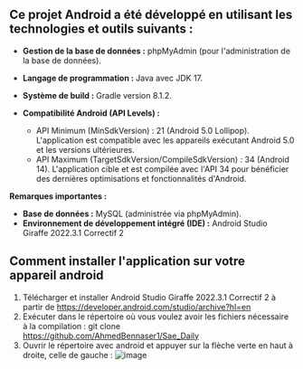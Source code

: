 ## Ce projet Android a été développé en utilisant les technologies et outils suivants :

*   **Gestion de la base de données :** phpMyAdmin (pour l'administration de la base de données).

*   **Langage de programmation :** Java avec JDK 17.

*   **Système de build :** Gradle version 8.1.2.

*   **Compatibilité Android (API Levels) :**

    *   API Minimum (MinSdkVersion) : 21 (Android 5.0 Lollipop). L'application est compatible avec les appareils exécutant Android 5.0 et les versions ultérieures.
    *   API Maximum (TargetSdkVersion/CompileSdkVersion) : 34 (Android 14). L'application cible et est compilée avec l'API 34 pour bénéficier des dernières optimisations et fonctionnalités d'Android.

**Remarques importantes :**

*   **Base de données :** MySQL (administrée via phpMyAdmin).
*   **Environnement de développement intégré (IDE) :**  Android Studio Giraffe 2022.3.1 Correctif 2

## Comment installer l'application sur votre appareil android
1. Télécharger et installer Android Studio Giraffe 2022.3.1 Correctif 2 à partir de https://developer.android.com/studio/archive?hl=en
2. Exécuter dans le répertoire où vous voulez avoir les fichiers nécessaire à la compilation : git clone https://github.com/AhmedBennaser1/Sae_Daily
3. Ouvrir le répertoire avec android et appuyer sur la flèche verte en haut à droite, celle de gauche : ![image](https://github.com/user-attachments/assets/ccf14ab9-2c76-4389-ac7d-a1f9acfedb9e)

